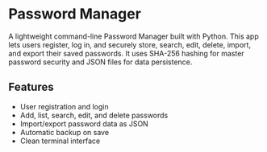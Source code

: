 # Password Manager
A lightweight command-line Password Manager built with Python.
This app lets users register, log in, and securely store, search, edit, delete, import, and export their saved passwords.
It uses SHA-256 hashing for master password security and JSON files for data persistence.

## Features
- User registration and login
- Add, list, search, edit, and delete passwords
- Import/export password data as JSON
- Automatic backup on save
- Clean terminal interface
